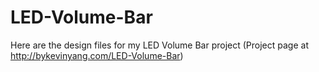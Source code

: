 # LED-Volume-Bar
Here are the design files for my LED Volume Bar project (Project page at http://bykevinyang.com/LED-Volume-Bar)
